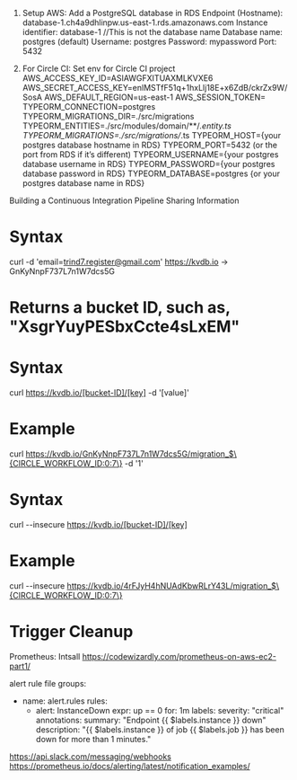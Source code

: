 1. Setup AWS: Add a PostgreSQL database in RDS
Endpoint (Hostname): database-1.ch4a9dhlinpw.us-east-1.rds.amazonaws.com 
Instance identifier: database-1 //This is not the database name
Database name: postgres (default)
Username: postgres
Password: mypassword
Port: 5432

1. For Circle CI: Set env for Circle CI project
AWS_ACCESS_KEY_ID=ASIAWGFXITUAXMLKVXE6
AWS_SECRET_ACCESS_KEY=enlMSTfF51q+1hxLlj18E+x6ZdB/ckrZx9W/SosA
AWS_DEFAULT_REGION=us-east-1
AWS_SESSION_TOKEN=
TYPEORM_CONNECTION=postgres
TYPEORM_MIGRATIONS_DIR=./src/migrations
TYPEORM_ENTITIES=./src/modules/domain/**/*.entity.ts
TYPEORM_MIGRATIONS=./src/migrations/*.ts
TYPEORM_HOST={your postgres database hostname in RDS}
TYPEORM_PORT=5432 (or the port from RDS if it’s different)
TYPEORM_USERNAME={your postgres database username in RDS}
TYPEORM_PASSWORD={your postgres database password in RDS}
TYPEORM_DATABASE=postgres {or your postgres database name in RDS}

Building a Continuous Integration Pipeline
Sharing Information
# Syntax
curl -d 'email=trind7.register@gmail.com' https://kvdb.io -> GnKyNnpF737L7n1W7dcs5G 
# Returns a bucket ID, such as, "XsgrYuyPESbxCcte4sLxEM"

# Syntax
curl https://kvdb.io/[bucket-ID]/[key]  -d '[value]'
# Example
curl https://kvdb.io/GnKyNnpF737L7n1W7dcs5G/migration_$\{CIRCLE_WORKFLOW_ID:0:7\}  -d '1'

# Syntax
curl --insecure  https://kvdb.io/[bucket-ID]/[key]
# Example
curl --insecure  https://kvdb.io/4rFJyH4hNUAdKbwRLrY43L/migration_$\{CIRCLE_WORKFLOW_ID:0:7\}
# Trigger Cleanup

Prometheus: Intsall 
https://codewizardly.com/prometheus-on-aws-ec2-part1/

alert rule file
groups:
- name: alert.rules
  rules:
  - alert: InstanceDown
    expr: up == 0
    for: 1m
    labels:
      severity: "critical"
    annotations:
      summary: "Endpoint {{ $labels.instance }} down"
      description: "{{ $labels.instance }} of job {{ $labels.job }} has been down for more than 1 minutes."

https://api.slack.com/messaging/webhooks
https://prometheus.io/docs/alerting/latest/notification_examples/